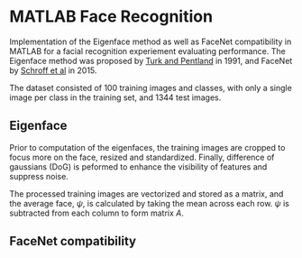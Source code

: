 # MATLAB Face Recognition
Implementation of the Eigenface method as well as FaceNet compatibility in MATLAB for a facial recognition experiement evaluating performance. The Eigenface method was proposed by [Turk and Pentland](https://direct.mit.edu/jocn/article/3/1/71/3025/Eigenfaces-for-Recognition]) in 1991, and FaceNet by [Schroff et al](https://arxiv.org/abs/1503.03832) in 2015.


The dataset consisted of 100 training images and classes, with only a single image per class in the training set, and 1344 test images. 

## Eigenface
 Prior to computation of the eigenfaces, the training images are cropped to focus more on the face, resized and standardized. Finally, difference of gaussians (DoG) is peformed to enhance the visibility of features and suppress noise.

The processed training images are vectorized and stored as a matrix, and the average face, *ψ*, is calculated by taking the mean across each row. *ψ* is subtracted from each column to form matrix *A*.



## FaceNet compatibility
